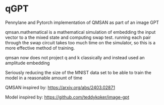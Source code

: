 # qGPT

Pennylane and Pytorch implementation of QMSAN as part of an image GPT

qmsan.mathematical is a mathematical simulation of embedding the input vector to a the mixed state and computing swap test. running each pair through the swap circuit takes too much time on the simulator, so this is a more effective method of training. 

qmsan now does not project q and k classically and instead used an amplitude embedding

Seriously reducing the size of the MNIST data set to be able to train the model in a reasonable amount of time

QMSAN inspired by: https://arxiv.org/abs/2403.02871

Model inspired by: https://github.com/teddykoker/image-gpt

